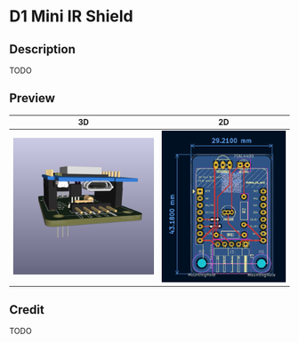 # D1 Mini IR Shield

## Description

TODO

## Preview

| 3D | 2D |
| -- | -- |
| ![3-dimensional view](/images/PCB.png) | ![2-dimensional view](/images/PCB-2d.png) |

## Credit

TODO
